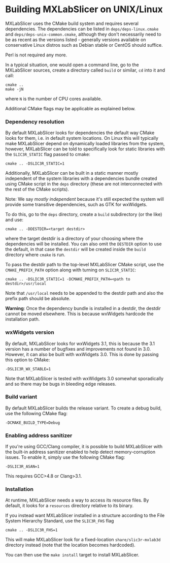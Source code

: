 
# Building MXLabSlicer on UNIX/Linux

MXLabSlicer uses the CMake build system and requires several dependencies.
The dependencies can be listed in `deps/deps-linux.cmake` and `deps/deps-unix-common.cmake`, although they don't necessarily need to be as recent
as the versions listed - generally versions available on conservative Linux distros such as Debian stable or CentOS should suffice.

Perl is not required any more.

In a typical situation, one would open a command line, go to the MXLabSlicer sources, create a directory called `build` or similar,
`cd` into it and call:

    cmake ..
    make -jN

where `N` is the number of CPU cores available.

Additional CMake flags may be applicable as explained below.

### Dependency resolution

By default MXLabSlicer looks for dependencies the default way CMake looks for them, i.e. in default system locations.
On Linux this will typically make MXLabSlicer depend on dynamically loaded libraries from the system, however, MXLabSlicer can be told
to specifically look for static libraries with the `SLIC3R_STATIC` flag passed to cmake:

    cmake .. -DSLIC3R_STATIC=1

Additionally, MXLabSlicer can be built in a static manner mostly independent of the system libraries with a dependencies bundle
created using CMake script in the `deps` directory (these are not interconnected with the rest of the CMake scripts).

Note: We say _mostly independent_ because it's still expected the system will provide some transitive dependencies, such as GTK for wxWidgets.

To do this, go to the `deps` directory, create a `build` subdirectory (or the like) and use:

    cmake .. -DDESTDIR=<target destdir>

where the target destdir is a directory of your choosing where the dependencies will be installed.
You can also omit the `DESTDIR` option to use the default, in that case the `destdir` will be created inside the `build` directory where `cmake` is run.

To pass the destdir path to the top-level MXLabSlicer CMake script, use the `CMAKE_PREFIX_PATH` option along with turning on `SLIC3R_STATIC`:

    cmake .. -DSLIC3R_STATIC=1 -DCMAKE_PREFIX_PATH=<path to destdir>/usr/local

Note that `/usr/local` needs to be appended to the destdir path and also the prefix path should be absolute.

**Warning**: Once the dependency bundle is installed in a destdir, the destdir cannot be moved elsewhere.
This is because wxWidgets hardcode the installation path.

### wxWidgets version

By default, MXLabSlicer looks for wxWidgets 3.1, this is because the 3.1 version has
a number of bugfixes and improvements not found in 3.0. However, it can also be built with wxWidgets 3.0.
This is done by passing this option to CMake:

    -DSLIC3R_WX_STABLE=1

Note that MXLabSlicer is tested with wxWidgets 3.0 somewhat sporadically and so there may be bugs in bleeding edge releases.

### Build variant

By default MXLabSlicer builds the release variant.
To create a debug build, use the following CMake flag:

    -DCMAKE_BUILD_TYPE=Debug

### Enabling address sanitizer

If you're using GCC/Clang compiler, it is possible to build MXLabSlicer with the built-in address sanitizer enabled to help detect memory-corruption issues.
To enable it, simply use the following CMake flag:

    -DSLIC3R_ASAN=1

This requires GCC>4.8 or Clang>3.1.

### Installation

At runtime, MXLabSlicer needs a way to access its resource files. By default, it looks for a `resources` directory relative to its binary.

If you instead want MXLabSlicer installed in a structure according to the File System Hierarchy Standard, use the `SLIC3R_FHS` flag

    cmake .. -DSLIC3R_FHS=1

This will make MXLabSlicer look for a fixed-location `share/slic3r-mxlab3d` directory instead (note that the location becomes hardcoded).

You can then use the `make install` target to install MXLabSlicer.
